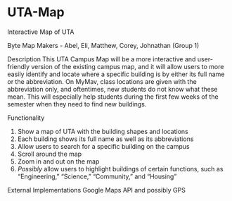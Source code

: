 # UTA-Map
Interactive Map of UTA

Byte Map Makers - Abel, Eli, Matthew, Corey, Johnathan (Group 1)

Description
  This UTA Campus Map will be a more interactive and user-friendly version of the
  existing campus map, and it will allow users to more easily identify and locate where a
  specific building is by either its full name or the abbreviation. On MyMav, class locations
  are given with the abbreviation only, and oftentimes, new students do not know what
  these mean. This will especially help students during the first few weeks of the semester
  when they need to find new buildings.

Functionality
  1. Show a map of UTA with the building shapes and locations
  2. Each building shows its full name as well as its abbreviations
  3. Allow users to search for a specific building on the campus
  4. Scroll around the map
  5. Zoom in and out on the map
  6. *Possibly* allow users to highlight buildings of certain functions, such as “Engineering,” “Science,” “Community,” and “Housing”

External Implementations
  Google Maps API and possibly GPS
